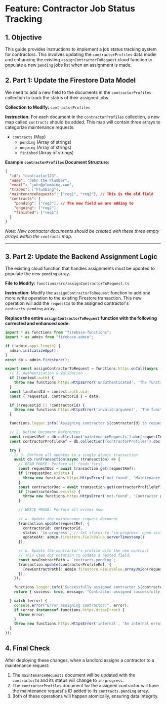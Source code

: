 
# Feature: Contractor Job Status Tracking

## 1. Objective

This guide provides instructions to implement a job status tracking system for contractors. This involves updating the `contractorProfiles` data model and enhancing the existing `assignContractorToRequest` cloud function to populate a new `pending` jobs list when an assignment is made.

## 2. Part 1: Update the Firestore Data Model

We need to add a new field to the documents in the `contractorProfiles` collection to track the status of their assigned jobs.

**Collection to Modify:** `contractorProfiles`

**Instruction:**
For each document in the `contractorProfiles` collection, a new map called `contracts` should be added. This map will contain three arrays to categorize maintenance requests:

-   `contracts` (Map)
    -   `pending` (Array of strings)
    -   `ongoing` (Array of strings)
    -   `finished` (Array of strings)

**Example `contractorProfiles` Document Structure:**
```json
{
  "id": "contractor123",
  "name": "John the Plumber",
  "email": "john@plumbing.com",
  "trades": ["Plumbing"],
  "maintenanceRequests": ["req1", "req2"], // This is the old field
  "contracts": {
    "pending": ["req3"], // The new field we are adding to
    "ongoing": ["req2"],
    "finished": ["req1"]
  }
}
```
*Note: New contractor documents should be created with these three empty arrays within the `contracts` map.*

---

## 3. Part 2: Update the Backend Assignment Logic

The existing cloud function that handles assignments must be updated to populate the new `pending` array.

**File to Modify:** `functions/src/assignContractorToRequest.ts`

**Instruction:**
Modify the `assignContractorToRequest` function to add one more write operation to the existing Firestore transaction. This new operation will add the `requestId` to the assigned contractor's `contracts.pending` array.

**Replace the entire `assignContractorToRequest` function with the following corrected and enhanced code:**

```typescript
import * as functions from "firebase-functions";
import * as admin from "firebase-admin";

if (!admin.apps.length) {
  admin.initializeApp();
}
const db = admin.firestore();

export const assignContractorToRequest = functions.https.onCall(async (data, context) => {
  // 1. Authentication & Validation
  if (!context.auth) {
    throw new functions.https.HttpsError('unauthenticated', 'The function must be called while authenticated.');
  }
  const landlordId = context.auth.uid;
  const { requestId, contractorId } = data;

  if (!requestId || !contractorId) {
    throw new functions.https.HttpsError('invalid-argument', 'The function must be called with "requestId" and "contractorId" arguments.');
  }

  functions.logger.info(`Assigning contractor ${contractorId} to request ${requestId} by landlord ${landlordId}`);

  // 2. Define Document References
  const requestRef = db.collection('maintenanceRequests').doc(requestId);
  const contractorProfileRef = db.collection('contractorProfiles').doc(contractorId);

  try {
    // 3. Perform all updates in a single atomic transaction
    await db.runTransaction(async (transaction) => {
      // READ PHASE: Perform all reads first.
      const requestDoc = await transaction.get(requestRef);
      if (!requestDoc.exists) {
        throw new functions.https.HttpsError('not-found', 'Maintenance request not found.');
      }
      const contractorDoc = await transaction.get(contractorProfileRef);
      if (!contractorDoc.exists) {
        throw new functions.https.HttpsError('not-found', 'Contractor profile not found.');
      }

      // WRITE PHASE: Perform all writes now.
      
      // a. Update the maintenance request document
      transaction.update(requestRef, {
        contractorId: contractorId,
        status: 'in-progress', // Set status to 'in-progress' upon assignment
        updatedAt: admin.firestore.FieldValue.serverTimestamp()
      });

      // b. Update the contractor's profile with the new contract
      // This uses dot notation to update a nested field.
      const newContractPath = `contracts.pending`;
      transaction.update(contractorProfileRef, {
        [newContractPath]: admin.firestore.FieldValue.arrayUnion(requestId)
      });
    });

    functions.logger.info(`Successfully assigned contractor ${contractorId} to request ${requestId}`);
    return { success: true, message: "Contractor assigned successfully." };

  } catch (error) {
    console.error("Error assigning contractor:", error);
    if (error instanceof functions.https.HttpsError) {
      throw error;
    }
    throw new functions.https.HttpsError('internal', 'An internal error occurred while assigning the contractor.');
  }
});
```

## 4. Final Check

After deploying these changes, when a landlord assigns a contractor to a maintenance request:
1.  The `maintenanceRequests` document will be updated with the `contractorId` and its status will change to `in-progress`.
2.  The `contractorProfiles` document for the assigned contractor will have the maintenance request's ID added to its `contracts.pending` array.
3.  Both of these operations will happen atomically, ensuring data integrity.
